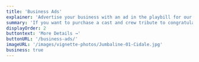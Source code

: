 ```yaml
---
title: 'Business Ads'
explainer: 'Advertise your business with an ad in the playbill for our next show. Create your own ad or send a photo and text to our team and they will create your ad for you! Quarter-page ($50), half-page ($100), and full-page ($150) ads are available for purchase to run in the playbill for one show. All ads are printed in black and white.'
summary: 'If you want to purchase a cast and crew tribute to congratulate or support someone in the show, click here!'
displayOrder: 2
buttontext: 'More Details →'
buttonURL: '/business-ads/'
imageURL: '/images/vignette-photos/Jumbaline-01-Cidale.jpg'
business: true
---
```

